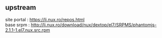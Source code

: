 ## upstream

site portal : https://li.nux.ro/repos.html  
base srpm : http://li.nux.ro/download/nux/dextop/el7/SRPMS/phantomjs-2.1.1-1.el7.nux.src.rpm
